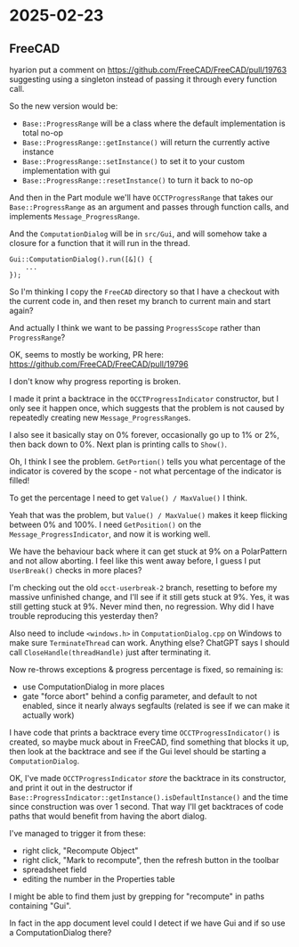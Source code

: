 # 2025-02-23

## FreeCAD

hyarion put a comment on https://github.com/FreeCAD/FreeCAD/pull/19763 suggesting using
a singleton instead of passing it through every function call.

So the new version would be:

 * `Base::ProgressRange` will be a class where the default implementation is total no-op
 * `Base::ProgressRange::getInstance()` will return the currently active instance
 * `Base::ProgressRange::setInstance()` to set it to your custom implementation with gui
 * `Base::ProgressRange::resetInstance()` to turn it back to no-op

And then in the Part module we'll have `OCCTProgressRange` that takes our `Base::ProgressRange` as an argument and passes through function calls, and implements `Message_ProgressRange`.

And the `ComputationDialog` will be in `src/Gui`, and will somehow take a closure
for a function that it will run in the thread.

    Gui::ComputationDialog().run([&]() {
        ...
    });

So I'm thinking I copy the `FreeCAD` directory so that I have a checkout with the
current code in, and then reset my branch to current main and start again?

And actually I think we want to be passing `ProgressScope` rather than `ProgressRange`?

OK, seems to mostly be working, PR here: https://github.com/FreeCAD/FreeCAD/pull/19796

I don't know why progress reporting is broken.

I made it print a backtrace in the `OCCTProgressIndicator` constructor, but I only
see it happen once, which suggests that the problem is not caused by repeatedly
creating new `Message_ProgressRange`s.

I also see it basically stay on 0% forever, occasionally go up to 1% or 2%, then back
down to 0%. Next plan is printing calls to `Show()`.

Oh, I think I see the problem. `GetPortion()` tells you what percentage of the indicator
is covered by the scope - not what percentage of the indicator is filled!

To get the percentage I need to get `Value() / MaxValue()` I think.

Yeah that was
the problem, but `Value() / MaxValue()` makes it keep flicking between 0% and 100%.
I need `GetPosition()` on the `Message_ProgressIndicator`, and now it is working well.

We have the behaviour back where it can get stuck at 9% on a PolarPattern and not allow
aborting. I feel like this went away before, I guess I put `UserBreak()` checks in
more places?

I'm checking out the old `occt-userbreak-2` branch, resetting to before my massive
unfinished change, and I'll see if it still gets stuck at 9%. Yes, it was still
getting stuck at 9%. Never mind then, no regression. Why did I have trouble reproducing
this yesterday then?

Also need to include `<windows.h>` in `ComputationDialog.cpp` on Windows to make
sure `TerminateThread` can work. Anything else? ChatGPT says I should call
`CloseHandle(threadHandle)` just after terminating it.

Now re-throws exceptions & progress percentage is fixed, so remaining is:

 * use ComputationDialog in more places
 * gate "force abort" behind a config parameter, and default to not enabled, since it nearly always segfaults (related is see if we can make it actually work)

I have code that prints a backtrace every time `OCCTProgressIndicator()` is created,
so maybe muck about in FreeCAD, find something that blocks it up, then look at the
backtrace and see if the Gui level should be starting a `ComputationDialog`.

OK, I've made `OCCTProgressIndicator` *store* the backtrace in its constructor,
and print it out in the destructor if
`Base::ProgressIndicator::getInstance().isDefaultInstance()` and the time since
construction was over 1 second. That way I'll get backtraces of code paths that would
benefit from having the abort dialog.

I've managed to trigger it from these:

 * right click, "Recompute Object"
 * right click, "Mark to recompute", then the refresh button in the toolbar
 * spreadsheet field
 * editing the number in the Properties table

I might be able to find them just by grepping for "recompute" in paths containing "Gui".

In fact in the app document level could I detect if we have Gui and if so use a
ComputationDialog there?
